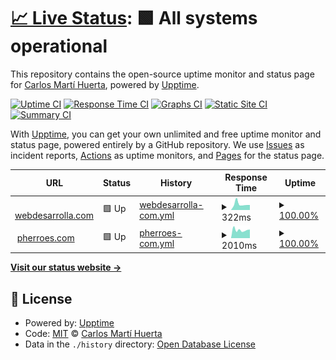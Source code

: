 # [📈 Live Status](https://cdecarlos.github.io/status): <!--live status--> **🟩 All systems operational**

This repository contains the open-source uptime monitor and status page for [Carlos Martí Huerta](https://twitter.com/cdecarlos_), powered by [Upptime](https://github.com/upptime/upptime).

[![Uptime CI](https://github.com/cdecarlos/status/workflows/Uptime%20CI/badge.svg)](https://github.com/cdecarlos/status/actions?query=workflow%3A%22Uptime+CI%22)
[![Response Time CI](https://github.com/cdecarlos/status/workflows/Response%20Time%20CI/badge.svg)](https://github.com/cdecarlos/status/actions?query=workflow%3A%22Response+Time+CI%22)
[![Graphs CI](https://github.com/cdecarlos/status/workflows/Graphs%20CI/badge.svg)](https://github.com/cdecarlos/status/actions?query=workflow%3A%22Graphs+CI%22)
[![Static Site CI](https://github.com/cdecarlos/status/workflows/Static%20Site%20CI/badge.svg)](https://github.com/cdecarlos/status/actions?query=workflow%3A%22Static+Site+CI%22)
[![Summary CI](https://github.com/cdecarlos/status/workflows/Summary%20CI/badge.svg)](https://github.com/cdecarlos/status/actions?query=workflow%3A%22Summary+CI%22)

With [Upptime](https://upptime.js.org), you can get your own unlimited and free uptime monitor and status page, powered entirely by a GitHub repository. We use [Issues](https://github.com/cdecarlos/status/issues) as incident reports, [Actions](https://github.com/cdecarlos/status/actions) as uptime monitors, and [Pages](https://cdecarlos.github.io/status) for the status page.

<!--start: status pages-->
<!-- This summary is generated by Upptime (https://github.com/upptime/upptime) -->
<!-- Do not edit this manually, your changes will be overwritten -->
<!-- prettier-ignore -->
| URL | Status | History | Response Time | Uptime |
| --- | ------ | ------- | ------------- | ------ |
| <img alt="" src="https://favicons.githubusercontent.com/webdesarrolla.com" height="13"> [webdesarrolla.com](https://webdesarrolla.com) | 🟩 Up | [webdesarrolla-com.yml](https://github.com/cdecarlos/status/commits/HEAD/history/webdesarrolla-com.yml) | <details><summary><img alt="Response time graph" src="./graphs/webdesarrolla-com/response-time-week.png" height="20"> 322ms</summary><br><a href="https://cdecarlos.github.io/status/history/webdesarrolla-com"><img alt="Response time 238" src="https://img.shields.io/endpoint?url=https%3A%2F%2Fraw.githubusercontent.com%2Fcdecarlos%2Fstatus%2FHEAD%2Fapi%2Fwebdesarrolla-com%2Fresponse-time.json"></a><br><a href="https://cdecarlos.github.io/status/history/webdesarrolla-com"><img alt="24-hour response time 248" src="https://img.shields.io/endpoint?url=https%3A%2F%2Fraw.githubusercontent.com%2Fcdecarlos%2Fstatus%2FHEAD%2Fapi%2Fwebdesarrolla-com%2Fresponse-time-day.json"></a><br><a href="https://cdecarlos.github.io/status/history/webdesarrolla-com"><img alt="7-day response time 322" src="https://img.shields.io/endpoint?url=https%3A%2F%2Fraw.githubusercontent.com%2Fcdecarlos%2Fstatus%2FHEAD%2Fapi%2Fwebdesarrolla-com%2Fresponse-time-week.json"></a><br><a href="https://cdecarlos.github.io/status/history/webdesarrolla-com"><img alt="30-day response time 256" src="https://img.shields.io/endpoint?url=https%3A%2F%2Fraw.githubusercontent.com%2Fcdecarlos%2Fstatus%2FHEAD%2Fapi%2Fwebdesarrolla-com%2Fresponse-time-month.json"></a><br><a href="https://cdecarlos.github.io/status/history/webdesarrolla-com"><img alt="1-year response time 238" src="https://img.shields.io/endpoint?url=https%3A%2F%2Fraw.githubusercontent.com%2Fcdecarlos%2Fstatus%2FHEAD%2Fapi%2Fwebdesarrolla-com%2Fresponse-time-year.json"></a></details> | <details><summary><a href="https://cdecarlos.github.io/status/history/webdesarrolla-com">100.00%</a></summary><a href="https://cdecarlos.github.io/status/history/webdesarrolla-com"><img alt="All-time uptime 99.89%" src="https://img.shields.io/endpoint?url=https%3A%2F%2Fraw.githubusercontent.com%2Fcdecarlos%2Fstatus%2FHEAD%2Fapi%2Fwebdesarrolla-com%2Fuptime.json"></a><br><a href="https://cdecarlos.github.io/status/history/webdesarrolla-com"><img alt="24-hour uptime 100.00%" src="https://img.shields.io/endpoint?url=https%3A%2F%2Fraw.githubusercontent.com%2Fcdecarlos%2Fstatus%2FHEAD%2Fapi%2Fwebdesarrolla-com%2Fuptime-day.json"></a><br><a href="https://cdecarlos.github.io/status/history/webdesarrolla-com"><img alt="7-day uptime 100.00%" src="https://img.shields.io/endpoint?url=https%3A%2F%2Fraw.githubusercontent.com%2Fcdecarlos%2Fstatus%2FHEAD%2Fapi%2Fwebdesarrolla-com%2Fuptime-week.json"></a><br><a href="https://cdecarlos.github.io/status/history/webdesarrolla-com"><img alt="30-day uptime 100.00%" src="https://img.shields.io/endpoint?url=https%3A%2F%2Fraw.githubusercontent.com%2Fcdecarlos%2Fstatus%2FHEAD%2Fapi%2Fwebdesarrolla-com%2Fuptime-month.json"></a><br><a href="https://cdecarlos.github.io/status/history/webdesarrolla-com"><img alt="1-year uptime 99.89%" src="https://img.shields.io/endpoint?url=https%3A%2F%2Fraw.githubusercontent.com%2Fcdecarlos%2Fstatus%2FHEAD%2Fapi%2Fwebdesarrolla-com%2Fuptime-year.json"></a></details>
| <img alt="" src="https://favicons.githubusercontent.com/pherroes.com" height="13"> [pherroes.com](https://pherroes.com) | 🟩 Up | [pherroes-com.yml](https://github.com/cdecarlos/status/commits/HEAD/history/pherroes-com.yml) | <details><summary><img alt="Response time graph" src="./graphs/pherroes-com/response-time-week.png" height="20"> 2010ms</summary><br><a href="https://cdecarlos.github.io/status/history/pherroes-com"><img alt="Response time 1957" src="https://img.shields.io/endpoint?url=https%3A%2F%2Fraw.githubusercontent.com%2Fcdecarlos%2Fstatus%2FHEAD%2Fapi%2Fpherroes-com%2Fresponse-time.json"></a><br><a href="https://cdecarlos.github.io/status/history/pherroes-com"><img alt="24-hour response time 1722" src="https://img.shields.io/endpoint?url=https%3A%2F%2Fraw.githubusercontent.com%2Fcdecarlos%2Fstatus%2FHEAD%2Fapi%2Fpherroes-com%2Fresponse-time-day.json"></a><br><a href="https://cdecarlos.github.io/status/history/pherroes-com"><img alt="7-day response time 2010" src="https://img.shields.io/endpoint?url=https%3A%2F%2Fraw.githubusercontent.com%2Fcdecarlos%2Fstatus%2FHEAD%2Fapi%2Fpherroes-com%2Fresponse-time-week.json"></a><br><a href="https://cdecarlos.github.io/status/history/pherroes-com"><img alt="30-day response time 1929" src="https://img.shields.io/endpoint?url=https%3A%2F%2Fraw.githubusercontent.com%2Fcdecarlos%2Fstatus%2FHEAD%2Fapi%2Fpherroes-com%2Fresponse-time-month.json"></a><br><a href="https://cdecarlos.github.io/status/history/pherroes-com"><img alt="1-year response time 1957" src="https://img.shields.io/endpoint?url=https%3A%2F%2Fraw.githubusercontent.com%2Fcdecarlos%2Fstatus%2FHEAD%2Fapi%2Fpherroes-com%2Fresponse-time-year.json"></a></details> | <details><summary><a href="https://cdecarlos.github.io/status/history/pherroes-com">100.00%</a></summary><a href="https://cdecarlos.github.io/status/history/pherroes-com"><img alt="All-time uptime 99.82%" src="https://img.shields.io/endpoint?url=https%3A%2F%2Fraw.githubusercontent.com%2Fcdecarlos%2Fstatus%2FHEAD%2Fapi%2Fpherroes-com%2Fuptime.json"></a><br><a href="https://cdecarlos.github.io/status/history/pherroes-com"><img alt="24-hour uptime 100.00%" src="https://img.shields.io/endpoint?url=https%3A%2F%2Fraw.githubusercontent.com%2Fcdecarlos%2Fstatus%2FHEAD%2Fapi%2Fpherroes-com%2Fuptime-day.json"></a><br><a href="https://cdecarlos.github.io/status/history/pherroes-com"><img alt="7-day uptime 100.00%" src="https://img.shields.io/endpoint?url=https%3A%2F%2Fraw.githubusercontent.com%2Fcdecarlos%2Fstatus%2FHEAD%2Fapi%2Fpherroes-com%2Fuptime-week.json"></a><br><a href="https://cdecarlos.github.io/status/history/pherroes-com"><img alt="30-day uptime 99.49%" src="https://img.shields.io/endpoint?url=https%3A%2F%2Fraw.githubusercontent.com%2Fcdecarlos%2Fstatus%2FHEAD%2Fapi%2Fpherroes-com%2Fuptime-month.json"></a><br><a href="https://cdecarlos.github.io/status/history/pherroes-com"><img alt="1-year uptime 99.82%" src="https://img.shields.io/endpoint?url=https%3A%2F%2Fraw.githubusercontent.com%2Fcdecarlos%2Fstatus%2FHEAD%2Fapi%2Fpherroes-com%2Fuptime-year.json"></a></details>

<!--end: status pages-->

[**Visit our status website →**](https://cdecarlos.github.io/status)

## 📄 License

- Powered by: [Upptime](https://github.com/upptime/upptime)
- Code: [MIT](./LICENSE) © [Carlos Martí Huerta](https://twitter.com/cdecarlos_)
- Data in the `./history` directory: [Open Database License](https://opendatacommons.org/licenses/odbl/1-0/)
